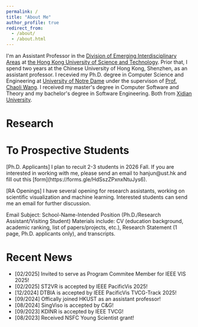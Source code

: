```yaml
---
permalink: /
title: "About Me"
author_profile: true
redirect_from: 
  - /about/
  - /about.html
---
```


I'm an Assistant Professor in the [Division of Emerging Interdisciplinary Areas](https://emia.hkust.edu.hk) at [the Hong Kong University of Science and Technology](https://hkust.edu.hk/). Prior that, I spend two years at the Chinese University of Hong Kong, Shenzhen, as an assistant professor. I recevied my Ph.D. degree in Computer Science and Engineering at [University of Notre Dame](https://www.nd.edu/) under the supervison of [Prof. Chaoli Wang](https://sites.nd.edu/chaoli-wang/). I received my master's degree in Computer Software and Theory and my bachelor's degree in Software Engineering. Both from [Xidian University](https://en.xidian.edu.cn).

<h1 id='research'>Research</h1>


<h1 id="students">To Prospective Students</h1>
[Ph.D. Applicants] I plan to recuit 2-3 students in 2026 Fall. If you are interested in working with me, please send an email to hanjun@ust.hk and fill out this [form](https://forms.gle/HdSszZPxnxNtuJys6). 

[RA Openings] I have several opening for research assistants, working on scientific visualization and machine learning. Interested students can send me an email for further discussion. 

Email Subject: School-Name-Intended Position (Ph.D./Research Assistant/Visiting Student)
Materials include: CV (education background, academic ranking, list of papers/projects, etc.), Research Statement (1 page, Ph.D. applicants only), and transcripts.

<h1 id="recent-news">Recent News</h1>
<ul>
  <li>[02/2025] Invited to serve as Program Commitee Member for IEEE VIS 2025!</li>
  <li>[02/2025] ST2VR is accepted by IEEE PacificVis 2025!</li>
  <li>[12/2024] DTBIA is accepted by IEEE PacificVis TVCG-Track 2025!</li>
  <li>[09/2024] Offically joined HKUST as an assistant professor!</li>
  <li>[08/2024] SingViso is accepted by C&G!</li>
  <li>[09/2023] KDINR is accepted by IEEE TVCG!</li>
  <li>[08/2023] Received NSFC Young Scientist grant!</li>
</ul>
